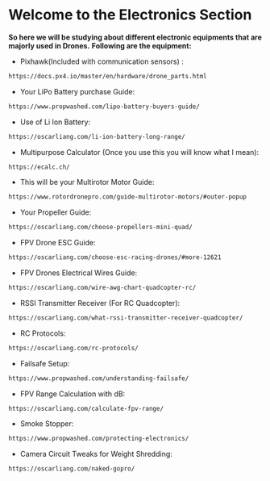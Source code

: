 # Welcome to the Electronics Section
**So here we will be studying about different electronic equipments that are majorly used in Drones.**
**Following are the equipment:**
* Pixhawk(Included with communication sensors) : 
```sh 
https://docs.px4.io/master/en/hardware/drone_parts.html
```
* Your LiPo Battery purchase Guide:
```sh
https://www.propwashed.com/lipo-battery-buyers-guide/
```
* Use of Li Ion Battery:
```sh
https://oscarliang.com/li-ion-battery-long-range/
```
* Multipurpose Calculator (Once you use this you will know what I mean):
```sh
https://ecalc.ch/
```
* This will be your Multirotor Motor Guide:
```sh
https://www.rotordronepro.com/guide-multirotor-motors/#outer-popup
```
* Your Propeller Guide:
```sh
https://oscarliang.com/choose-propellers-mini-quad/
```
* FPV Drone ESC Guide:
```sh
https://oscarliang.com/choose-esc-racing-drones/#more-12621
```
* FPV Drones Electrical Wires Guide:
```sh
https://oscarliang.com/wire-awg-chart-quadcopter-rc/
```
* RSSI Transmitter Receiver (For RC Quadcopter):
```sh
https://oscarliang.com/what-rssi-transmitter-receiver-quadcopter/
```
* RC Protocols:
```sh
https://oscarliang.com/rc-protocols/
```
* Failsafe Setup:
```sh
https://www.propwashed.com/understanding-failsafe/
```
* FPV Range Calculation with dB:
```sh
https://oscarliang.com/calculate-fpv-range/
```
* Smoke Stopper:
```sh
https://www.propwashed.com/protecting-electronics/
```
* Camera Circuit Tweaks for Weight Shredding:
```sh
https://oscarliang.com/naked-gopro/
```
